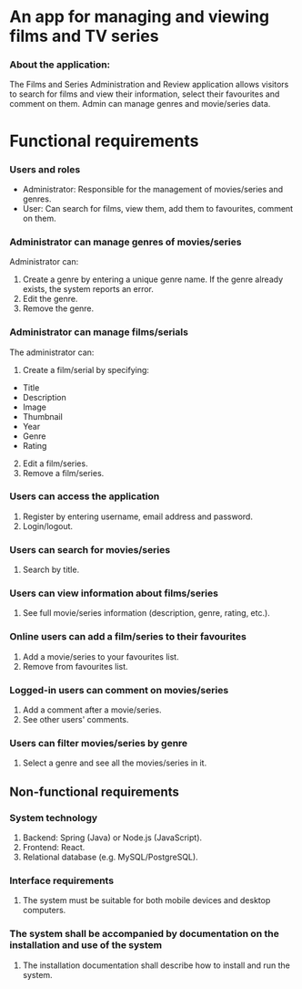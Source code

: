 # An app for managing and viewing films and TV series

### About the application: 

The Films and Series Administration and Review application allows visitors to search for films and 
view their information, select their favourites and comment on them. Admin can manage genres and movie/series data.
 # Functional requirements
### Users and roles
- Administrator: Responsible for the management of movies/series and genres.
- User: Can search for films, view them, add them to favourites, comment on them.

### Administrator can manage genres of movies/series
Administrator can:
1. Create a genre by entering a unique genre name. If the genre already exists, the system 
reports an error.
2. Edit the genre.
3. Remove the genre.

### Administrator can manage films/serials
The administrator can:
1. Create a film/serial by specifying:
* Title
* Description
* Image
* Thumbnail
* Year
* Genre
* Rating
2. Edit a film/series.
3. Remove a film/series.

### Users can access the application
1. Register by entering username, email address and password.
2. Login/logout.

### Users can search for movies/series
1. Search by title.

### Users can view information about films/series
1. See full movie/series information (description, genre, rating, etc.).

### Online users can add a film/series to their favourites
1. Add a movie/series to your favourites list.
2. Remove from favourites list.

### Logged-in users can comment on movies/series
1. Add a comment after a movie/series.
2. See other users' comments.

### Users can filter movies/series by genre
1. Select a genre and see all the movies/series in it.

## Non-functional requirements

### System technology

1. Backend: Spring (Java) or Node.js (JavaScript).
2. Frontend: React.
3. Relational database (e.g. MySQL/PostgreSQL).

### Interface requirements

1. The system must be suitable for both mobile devices and desktop computers.

### The system shall be accompanied by documentation on the installation and use of the system

1. The installation documentation shall describe how to install and run the system.